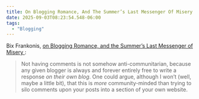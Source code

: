 ```yaml
---
title: On Blogging Romance, And The Summer’s Last Messenger Of Misery 
date: 2025-09-03T08:23:54.548-06:00
tags:
  - "Blogging"
---
```


Bix Frankonis, [on Blogging Romance, and the Summer’s Last Messenger of Misery ](https://bix.blog/posts/2025-09-02-on-blogging-romance-and-the-summers-last-messenger-of-misery/): 

> Not having comments is not somehow anti-communitarian, because any given blogger is always and forever entirely free to write a response _on their own blog_. One could argue, although I won’t (well, maybe a little bit), that this is _more_ community-minded than trying to silo comments upon your posts into a section of your own website.